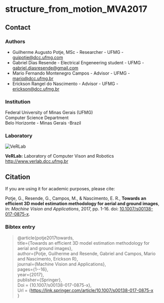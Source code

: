 # structure_from_motion_MVA2017

## Contact ##

### Authors ###

* Guilherme Augusto Potje, MSc - Researcher - UFMG - guipotje@dcc.ufmg.com
* Gabriel Dias Resende - Electrical Engeneering student - UFMG - gabriel.diasresende@gmail.com
* Mario Fernando Montenegro Campos - Advisor - UFMG - mario@dcc.ufmg.br
* Erickson Rangel do Nascimento - Advisor - UFMG - erickson@dcc.ufmg.br

### Institution ###

Federal University of Minas Gerais (UFMG)  
Computer Science Department  
Belo Horizonte - Minas Gerais -Brazil 

### Laboratory ###

![VeRLab](https://www.dcc.ufmg.br/dcc/sites/default/files/public/verlab-logo.png)

**VeRLab:** Laboratory of Computer Vison and Robotics   
http://www.verlab.dcc.ufmg.br

## Citation ##

If you are using it for academic purposes, please cite: 

Potje, G., Resende, G., Campos, M., & Nascimento, E. R., **Towards an efficient 3D model estimation methodology for aerial and ground images**, in: _Machine Vision and Applications_, 2017, pp. 1-16. doi: [10.1007/s00138-017-0875-x](https://link.springer.com/article/10.1007/s00138-017-0875-x).

### Bibtex entry ###

>@article{potje2017towards,    
>  title={Towards an efficient 3D model estimation methodology for aerial and ground images},    
>  author={Potje, Guilherme and Resende, Gabriel and Campos, Mario and Nascimento, Erickson R},    
>  journal={Machine Vision and Applications},    
>  pages={1--16},    
>  year={2017},     
>  publisher={Springer},    
>  Doi = {10.1007/s00138-017-0875-x},    
>  Url = {https://link.springer.com/article/10.1007/s00138-017-0875-x    
>  }     


